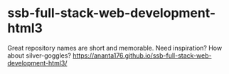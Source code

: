 # ssb-full-stack-web-development-html3
Great repository names are short and memorable. Need inspiration? How about silver-goggles?
https://ananta176.github.io/ssb-full-stack-web-development-html3/
